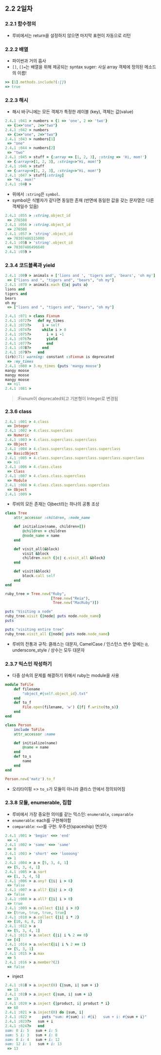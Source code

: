 ## 2.2 2일차


### 2.2.1 함수정의
- 루비에서는 return을 설정하지 않으면 마지막 표현이 자동으로 리턴

### 2.2.2 배열
- 파이썬과 거의 흡사
- `[]`, `[]=`는 배열을 위해 제공되는 syntax suger: 사실 array 객체에 정의된 메소드의 이름!

```ruby
>> [1].methods.include?(:[])
=> true
```

### 2.2.3 해시
- 해시 바구니에는 모든 객체가 특정한 레이블 (key), 객체는 값(value)

```ruby
2.4.1 :041 > numbers = {1 => 'one', 2 => 'two'}
 => {1=>"one", 2=>"two"}
2.4.1 :042 > numbers
 => {1=>"one", 2=>"two"}
2.4.1 :043 > numbers[1]
 => "one"
2.4.1 :044 > numbers[2]
 => "two"
2.4.1 :045 > stuff = {:array => [1, 2, 3], :string => 'Hi, mom!'}
 => {:array=>[1, 2, 3], :string=>"Hi, mom!"}
2.4.1 :046 > stuff
 => {:array=>[1, 2, 3], :string=>"Hi, mom!"}
2.4.1 :047 > stuff[:string]
 => "Hi, mom!"
2.4.1 :048 >
```

- 위에서 `:string`은 `symbol`. 
- symbol은 식별자가 같다면 동일한 존재 (반면에 동일한 값을 갖는 문자열은 다른 객체일수 있음)

```ruby
2.4.1 :055 > :string.object_id
 => 276508
2.4.1 :056 > :string.object_id
 => 276508
2.4.1 :057 > 'string'.object_id
 => 70307486515000
2.4.1 :058 > 'string'.object_id
 => 70307486496640
2.4.1 :059 >
```

### 2.3.4 코드블록과 yield

```ruby
2.4.1 :069 > animals = ['lions and ', 'tigers and', 'bears', 'oh my']
 => ["lions and ", "tigers and", "bears", "oh my"]
2.4.1 :070 > animals.each {|a| puts a}
lions and
tigers and
bears
oh my
 => ["lions and ", "tigers and", "bears", "oh my"]
```

```ruby
2.4.1 :071 > class Fixnum
2.4.1 :072?>   def my_times
2.4.1 :073?>     i = self
2.4.1 :074?>     while i > 0
2.4.1 :075?>       i = i -1
2.4.1 :076?>       yield
2.4.1 :077?>       end
2.4.1 :078?>     end
2.4.1 :079?>   end
(irb):71: warning: constant ::Fixnum is deprecated
 => :my_times
2.4.1 :080 > 3.my_times {puts 'mangy moose'}
mangy moose
mangy moose
mangy moose
 => nil
2.4.1 :081 >
```


> :Fixnum이 deprecated되고 기본형이 Integer로 변경됨

### 2.3.6 class

```ruby
2.4.1 :001 > 4.class
 => Integer
2.4.1 :002 > 4.class.superclass
 => Numeric
2.4.1 :003 > 4.class.superclass.superclass
 => Object
2.4.1 :004 > 4.class.superclass.superclass.superclass
 => BasicObject
2.4.1 :005 > 4.class.superclass.superclass.superclass.superclass
 => nil
2.4.1 :006 > 4.class.class
 => Class
2.4.1 :007 > 4.class.class.superclass
 => Module
2.4.1 :008 > 4.class.class.superclass.superclass
 => Object
2.4.1 :009 >
```
- 루비의 모든 존재는 Ojbect라는 하나의 공통 조상

```ruby
class Tree
    attr_accessor :children, :node_name

    def initialize(name, children=[])
        @children = children
        @node_name = name
    end

    def visit_all(&block)
        visit &block
        children.each {|c| c.visit_all &block}
    end

    def visit(&block)
        block.call self
    end
end

ruby_tree = Tree.new("Ruby",
                     [Tree.new("Reia"),
                      Tree.new("MacRuby")])

puts "Visiting a node"
ruby_tree.visit {|node| puts node.node_name}
puts

puts "visiting entire tree"
ruby_tree.visit_all {|node| puts node.node_name}
```

- 루비의 전통과 규칙: 클래스는 대문자, CamelCase / 인스턴스 변수 앞에는 `@`, underscore_style / 상수는 모두 대문자

### 2.3.7 믹스인 작성하기

- 다중 상속의 문제를 해결하기 위해서 ruby는 module을 사용

```ruby
module ToFile
    def filename
        "object_#{self.object_id}.txt"
    end
    def to_f
        File.open(filename, 'w') {|f| f.write(to_s)}
    end
end

class Person
    include ToFile
    attr_accessor :name

    def initialize(name)
        @name = name
    end
    def to_s
        name
    end
end

Person.new('matz').to_f
```
- 오리타이핑 => `to_s`가 모듈이 아니라 클라스 안에서 정의되어짐

### 2.3.8 모듈, enumerable, 집합

- 루비에서 가장 중요한 의미를 같는 믹스인: `enumerable`, `comparable`
- `enumerable`: each를 구현해야함
- `comparable`: `<=>`를 구현: 우주선(spaceship) 연산자

```ruby
2.4.1 :001 > 'begin' <=> 'end'
 => -1
2.4.1 :002 > 'same' <=> 'same'
 => 0
2.4.1 :003 > 'short' <=> 'loooong'
 => 1
2.4.1 :004 > a = [5, 3, 4, 1]
 => [5, 3, 4, 1]
2.4.1 :005 > a.sort
 => [1, 3, 4, 5]
2.4.1 :006 > a.any? {|i| i > 6}
 => false
2.4.1 :007 > a.all? {|i| i > 4}
 => false
2.4.1 :008 > a.all? {|i| i > 0}
 => true
2.4.1 :009 > a.collect {|i| i > 0}
 => [true, true, true, true]
2.4.1 :010 > a.collect {|i| i * 2}
 => [10, 6, 8, 2]
2.4.1 :012 > a
 => [5, 3, 4, 1]
2.4.1 :013 > a.select {|i| i % 2 == 0}
 => [4]
2.4.1 :014 > a.select{|i| i % 2 == 1}
 => [5, 3, 1]
2.4.1 :015 > a.max
 => 5
2.4.1 :016 > a.member?(2)
 => false
```


- inject
```ruby
2.4.1 :018 > a.inject(0) {|sum, i| sum + i}
 => 13
2.4.1 :019 > a.inject {|sum, i| sum + i}
 => 13
2.4.1 :020 > a.inject {|product, i| product * i}
 => 60
2.4.1 :021 > a.inject(0) do |sum, i|
2.4.1 :022 >     puts "sum: #{sum} i: #{i}   sum + i: #{sum + i}"
2.4.1 :023?>   sum + i
2.4.1 :024?>   end
sum: 0 i: 5   sum + i: 5
sum: 5 i: 3   sum + i: 8
sum: 8 i: 4   sum + i: 12
sum: 12 i: 1   sum + i: 13
 => 13
```


